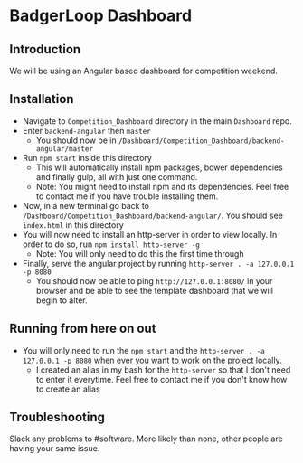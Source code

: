# BadgerLoop Dashboard

## Introduction
We will be using an Angular based dashboard for competition weekend.

## Installation
+ Navigate to `Competition_Dashboard` directory in the main `Dashboard` repo.
+ Enter `backend-angular` then `master`
  + You should now be in `/Dashboard/Competition_Dashboard/backend-angular/master`
+ Run `npm start` inside this directory
  + This will automatically install npm packages, bower dependencies and finally gulp, all with just one command.
  + Note: You might need to install npm and its dependencies.  Feel free to contact me if you have trouble installing them.
+ Now, in a new terminal go back to `/Dashboard/Competition_Dashboard/backend-angular/`.  You should see `index.html` in this directory
+ You will now need to install an http-server in order to view locally. In order to do so, run `npm install http-server -g`
  + Note: You will only need to do this the first time through
+ Finally, serve the angular project by running `http-server . -a 127.0.0.1 -p 8080`
  + You should now be able to ping `http://127.0.0.1:8080/` in your browser and be able to see the template dashboard that we will begin to alter.

## Running from here on out
+ You will only need to run the `npm start` and the `http-server . -a 127.0.0.1 -p 8080` when ever you want to work on the project locally.
  + I created an alias in my bash for the `http-server` so that I don't need to enter it everytime.  Feel free to contact me if you don't know how to create an alias
  
## Troubleshooting
Slack any problems to #software.  More likely than none, other people are having your same issue.
